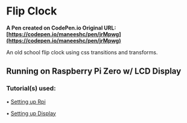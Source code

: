 # Flip Clock

**A Pen created on CodePen.io
Original URL: [https://codepen.io/maneeshc/pen/jrMpwg](https://codepen.io/maneeshc/pen/jrMpwg)**

An old school flip clock using css transitions and transforms.

## Running on Raspberry Pi Zero w/ LCD Display

### Tutorial(s) used: 

• [Setting up Rpi](https://tellini.info/2018/08/create-a-smart-clock-with-a-raspberry-pi/)

• [Setting up Display](http://www.lcdwiki.com/3.5inch_RPi_Display)
